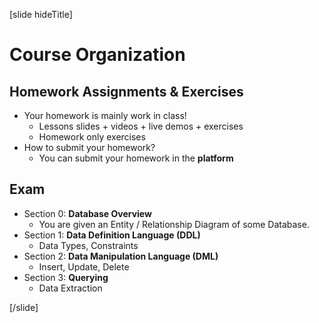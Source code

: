 [slide hideTitle]

# Course Organization

## Homework Assignments & Exercises

- Your homework is mainly work in class!
  - Lessons slides + videos + live demos + exercises
  - Homework only exercises
- How to submit your homework?
  - You can submit your homework in the **platform**

## Exam

- Section 0: **Database Overview**
  - You are given an Entity / Relationship Diagram of some Database.
- Section 1: **Data Definition Language (DDL)**
  - Data Types, Constraints
- Section 2: **Data Manipulation Language (DML)**
  - Insert, Update, Delete
- Section 3: **Querying**
  - Data Extraction

[/slide]
